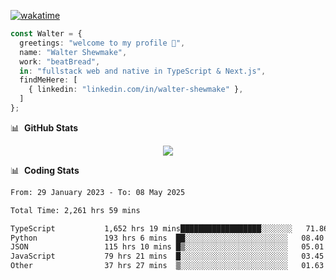 [![wakatime](https://wakatime.com/badge/user/633611a5-2410-4a66-96ad-ce6a6df384d0.svg)](https://wakatime.com/@633611a5-2410-4a66-96ad-ce6a6df384d0)

```ts
const Walter = {
  greetings: "welcome to my profile 👋",
  name: "Walter Shewmake",
  work: "beatBread",
  in: "fullstack web and native in TypeScript & Next.js",
  findMeHere: [
    { linkedin: "linkedin.com/in/walter-shewmake" },
  ]
};
```

📊 &nbsp;**GitHub Stats**

<p align="center">
<img src="https://streak-stats.demolab.com?user=waltershewmake&theme=monokai&short_numbers=true)](https://git.io/streak-stats" />
</p>

📊 &nbsp;**Coding Stats**

<!--![Wwakatime stats](https://github-readme-stats.vercel.app/api/wakatime?username=waltershewmake&hide_title=true&hide_border=true&langs_count=5&bg_color=00000000&text_color=777)-->


<!--START_SECTION:waka-->

```txt
From: 29 January 2023 - To: 08 May 2025

Total Time: 2,261 hrs 59 mins

TypeScript           1,652 hrs 19 mins██████████████████░░░░░░░   71.86 %
Python               193 hrs 6 mins  ██░░░░░░░░░░░░░░░░░░░░░░░   08.40 %
JSON                 115 hrs 10 mins █▒░░░░░░░░░░░░░░░░░░░░░░░   05.01 %
JavaScript           79 hrs 21 mins  █░░░░░░░░░░░░░░░░░░░░░░░░   03.45 %
Other                37 hrs 27 mins  ▒░░░░░░░░░░░░░░░░░░░░░░░░   01.63 %
```

<!--END_SECTION:waka-->
